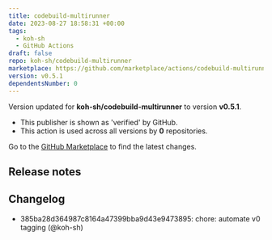 ```yaml
---
title: codebuild-multirunner
date: 2023-08-27 18:58:31 +00:00
tags:
  - koh-sh
  - GitHub Actions
draft: false
repo: koh-sh/codebuild-multirunner
marketplace: https://github.com/marketplace/actions/codebuild-multirunner
version: v0.5.1
dependentsNumber: 0
---
```



Version updated for **koh-sh/codebuild-multirunner** to version **v0.5.1**.
- This publisher is shown as 'verified' by GitHub.
- This action is used across all versions by **0** repositories.

Go to the [GitHub Marketplace](https://github.com/marketplace/actions/codebuild-multirunner) to find the latest changes.

## Release notes

## Changelog
* 385ba28d364987c8164a47399bba9d43e9473895: chore: automate v0 tagging (@koh-sh)


